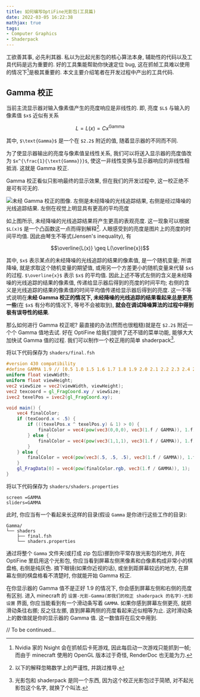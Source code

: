 ```yaml
---
title: 如何编写OptiFine光影包(工具篇)
date: 2022-03-05 16:22:38
mathjax: true
tags:
- Computer Graphics
- Shaderpack
---
```


工欲善其事, 必先利其器. 私以为比起光影包的核心算法本身, 辅助性的代码以及工具代码是远为重要的. 好的工具集能帮助你快速定位 bug, 这在抓帧工具难以使用的情况下[^1]是极其重要的. 本文主要介绍笔者在开发过程中产出的工具代码.

<!-- more -->
## Gamma 校正

当前主流显示器对输入像素值产生的亮度响应是非线性的. 即, 亮度 `$L$` 与输入的像素值 `$x$` 近似有关系

$$L = L(x) = C x ^{\text{Gamma}}$$

其中, `$\text{Gamma}$` 是一个在 `$2.2$` 附近的值, 随着显示器的不同而不同.

为了使显示器输出的亮度与像素值呈线性关系, 我们可以将送入显示器的亮度值改为 `$x^{\frac{1}{\text{Gamma}}}$`, 使这一非线性变换与显示器响应的非线性相抵消. 这就是 Gamma 校正.

Gamma 校正看似只影响最终的显示效果, 但在我们的开发过程中, 这一校正绝不是可有可无的.

![未经 Gamma 校正的图像. 左侧是未经降噪的光线追踪结果, 右侧是经过降噪的光线追踪结果. 左侧在视觉上明显具有更高的平均亮度](gamma_uncorrected.png)

如上图所示, 未经降噪的光线追踪结果将产生更高的表观亮度. 这一现象可以根据 `$L(x)$` 是一个凸函数这一点而得到解释[^2]. 人眼感受到的亮度是图片上的亮度的时间平均值. 因此由琴生不等式(Jensen's inequality), 有

$$\overline{L(x)} \geq L(\overline{x})$$

其中, `$x$` 表示某点的未经降噪的光线追踪的结果的像素值, 是一个随机变量; 所谓降噪, 就是求取这个随机变量的期望值, 或用另一个方差更小的随机变量来代替 `$x$` 的过程. `$\overline{x}$` 表示 `$x$` 的平均值. 因此上述不等式左侧的含义是未经降噪的光线追踪的结果的像素值, 传递给显示器后得到的亮度的时间平均; 右侧的含义是光线追踪的结果的像素值的时间平均值传递给显示器后得到的亮度. 这一不等式说明在**未经 Gamma 校正的情况下, 未经降噪的光线追踪的结果看起来总是更亮一些**(在 `$x$` 有分布的情况下, 等号不会被取到), **就会在调试降噪算法的过程中得到极有误导性的结果**.

那么如何进行 Gamma 校正呢? 最直接的办法(然而也很粗糙)就是在 `$2.2$` 附近一个个 Gamma 值地去试. 好在 OptiFine 给我们提供了还不错的菜单功能, 能够大大加快试 Gamma 值的过程. 我们可以制作一个校正用的简单 shaderpack[^3].

将以下代码保存为 `shaders/final.fsh`
```glsl
#version 430 compatibility
#define GAMMA 1.9 // [0.5 1.0 1.5 1.6 1.7 1.8 1.9 2.0 2.1 2.2 2.3 2.4 2.5 3.0 3.5 4.0]
uniform float viewWidth;
uniform float viewHeight;
vec2 viewSize = vec2(viewWidth, viewHeight);
vec2 texcoord = gl_FragCoord.xy / viewSize;
ivec2 texelPos = ivec2(gl_FragCoord.xy);

void main() {
    vec4 finalColor;
    if (texCoord.x < .5) {
        if (((texelPos.x ^ texelPos.y) & 1) > 0) {
            finalColor = vec4(pow(vec3(0,0,0), vec3(1.f / GAMMA)), 1.f);
        } else {
            finalColor = vec4(pow(vec3(1,1,1), vec3(1.f / GAMMA)), 1.f);
        }
    } else {
        finalColor = vec4(pow(vec3(.5, .5, .5), vec3(1.f / GAMMA)), 1.f);
    }
    gl_FragData[0] = vec4(pow(finalColor.rgb, vec3(1.f / GAMMA)), 1);
}
```

将以下代码保存为 `shaders/shaders.properties`
```properties
screen =GAMMA
sliders=GAMMA
```

此时, 你应当有一个看起来长这样的目录(假设 `Gamma` 是你进行这些工作的目录):
```text
Gamma/
└── shaders
    ├── final.fsh
    └── shaders.properties
```

通过将整个 `Gamma` 文件夹(或打成 zip 包后)挪到你平常存放光影包的地方, 并在 OptiFine 里启用这个光影包, 你应当看到屏幕左侧黑像素和白像素构成非常小的棋盘格, 右侧是纯灰色. 摘下眼镜(如果你近视的话), 或坐到距屏幕较远的地方, 在屏幕左侧的棋盘格看不清楚时, 你就能开始 Gamma 校正.

在你显示器的 Gamma 值不是正好 1.9 的情况下, 你会感到屏幕左侧和右侧的亮度有区别. 进入 minecraft 的 `设置-光影-Gamma(即我们的校正 shaderpack 的名字)-光影设置` 界面, 你应当能看到有一个滑动条写着 `GAMMA`. 如果你感到屏幕左侧更亮, 就把滑动条往右挪; 反之往左挪, 直到屏幕两侧的亮度看起来近似相等为止. 这时滑动条上的数值就是你的显示器的 Gamma 值. 这一数值将在后文中用到.

// To be continued...

[^1]: Nvidia 家的 Nsight 会在抓帧后卡死游戏, 因此每启动一次游戏只能抓到一帧; 而由于 minecraft 使用的 OpenGL 版本过于奇怪, RenderDoc 也无能为力.
[^2]: 以下的解释忽略数学上的严谨性, 并跳过推导.
[^3]: 光影包和 shaderpack 是同一个东西, 因为这个校正光影包过于简陋, 对不起光影包这个名字, 就换了个叫法.
